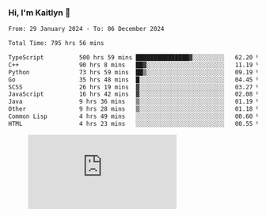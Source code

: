 ### Hi, I'm Kaitlyn 👋
<!--START_SECTION:waka-->

```txt
From: 29 January 2024 - To: 06 December 2024

Total Time: 795 hrs 56 mins

TypeScript          500 hrs 59 mins ███████████████▓░░░░░░░░░   62.20 %
C++                 90 hrs 8 mins   ██▓░░░░░░░░░░░░░░░░░░░░░░   11.19 %
Python              73 hrs 59 mins  ██▒░░░░░░░░░░░░░░░░░░░░░░   09.19 %
Go                  35 hrs 48 mins  █░░░░░░░░░░░░░░░░░░░░░░░░   04.45 %
SCSS                26 hrs 19 mins  ▓░░░░░░░░░░░░░░░░░░░░░░░░   03.27 %
JavaScript          16 hrs 42 mins  ▓░░░░░░░░░░░░░░░░░░░░░░░░   02.08 %
Java                9 hrs 36 mins   ▒░░░░░░░░░░░░░░░░░░░░░░░░   01.19 %
Other               9 hrs 28 mins   ▒░░░░░░░░░░░░░░░░░░░░░░░░   01.18 %
Common Lisp         4 hrs 49 mins   ░░░░░░░░░░░░░░░░░░░░░░░░░   00.60 %
HTML                4 hrs 23 mins   ░░░░░░░░░░░░░░░░░░░░░░░░░   00.55 %
```

<!--END_SECTION:waka-->

<figure><embed src="https://wakatime.com/share/@018d58bc-3d22-46c9-b2d7-4ed36fb8172d/243b5d9b-77cd-4133-89ff-dcc8f225fa18.svg"></embed></figure>
